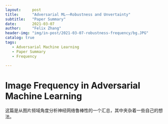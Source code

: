 ```yaml
---
layout:     post
title:      "Adversarial ML——Robustness and Unvertainty"
subtitle:   "Paper Summary"
date:       2021-03-07
author:     "Felix Zhang"
header-img: "img/in-post/2021-03-07-robustness-frequency/bg.JPG"
catalog: true
tags:
   - Adversarial Machine Learning
   - Paper Summary
   - Frequency

---
```


# Image Frequency in Adversarial Machine Learning

这篇是从图片频域角度分析神经网络鲁棒性的一个汇总，其中夹杂着一些自己的想法。




